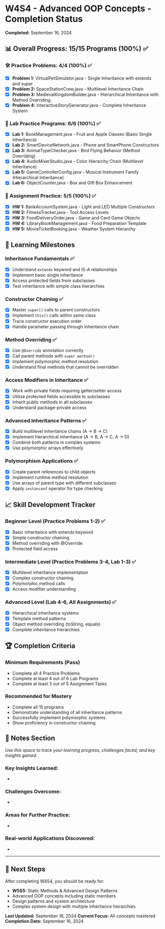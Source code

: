 # W4S4 - Advanced OOP Concepts - Completion Status
**Completed:** September 16, 2024

## 📊 Overall Progress: 15/15 Programs (100%) ✅

### 🛠️ Practice Problems: 4/4 (100%) ✅
- [x] **Problem 1:** VirtualPetSimulator.java - Single Inheritance with extends and super
- [x] **Problem 2:** SpaceStationCrew.java - Multilevel Inheritance Chain  
- [x] **Problem 3:** MedievalKingdomBuilder.java - Hierarchical Inheritance with Method Overriding
- [x] **Problem 4:** InteractiveStoryGenerator.java - Complete Inheritance System

### 🧪 Lab Practice Programs: 6/6 (100%) ✅
- [x] **Lab 1:** BookManagement.java - Fruit and Apple Classes (Basic Single Inheritance)
- [x] **Lab 2:** SmartDeviceNetwork.java - Phone and SmartPhone Constructors
- [x] **Lab 3:** AnimalTypeChecker.java - Bird Flying Behavior (Method Overriding)
- [x] **Lab 4:** AudioMixerStudio.java - Color Hierarchy Chain (Multilevel Inheritance)
- [x] **Lab 5:** GameControllerConfig.java - Musical Instrument Family (Hierarchical Inheritance)
- [x] **Lab 6:** ObjectCounter.java - Box and Gift Box Enhancement

### 📝 Assignment Practice: 5/5 (100%) ✅
- [x] **HW 1:** BankAccountSystem.java - Light and LED Multiple Constructors
- [x] **HW 2:** FitnessTracker.java - Tool Access Levels
- [x] **HW 3:** FoodDeliveryOrder.java - Game and Card Game Objects
- [x] **HW 4:** LibraryBookManagement.java - Food Preparation Template
- [x] **HW 5:** MovieTicketBooking.java - Weather System Hierarchy

## 🎯 Learning Milestones

### Inheritance Fundamentals ✅
- [x] Understand `extends` keyword and IS-A relationships
- [x] Implement basic single inheritance
- [x] Access protected fields from subclasses
- [x] Test inheritance with simple class hierarchies

### Constructor Chaining ✅
- [x] Master `super()` calls to parent constructors
- [x] Implement `this()` calls within same class
- [x] Trace constructor execution order
- [x] Handle parameter passing through inheritance chain

### Method Overriding ✅
- [x] Use `@Override` annotation correctly
- [x] Call parent methods with `super.method()`
- [x] Implement polymorphic method resolution
- [x] Understand final methods that cannot be overridden

### Access Modifiers in Inheritance ✅
- [x] Work with private fields requiring getter/setter access
- [x] Utilize protected fields accessible to subclasses
- [x] Inherit public methods in all subclasses
- [x] Understand package-private access

### Advanced Inheritance Patterns ✅
- [x] Build multilevel inheritance chains (A → B → C)
- [x] Implement hierarchical inheritance (A → B, A → C, A → D)
- [x] Combine both patterns in complex systems
- [x] Use polymorphic arrays effectively

### Polymorphism Applications ✅
- [x] Create parent references to child objects
- [x] Implement runtime method resolution
- [x] Use arrays of parent type with different subclasses
- [x] Apply `instanceof` operator for type checking

## 📈 Skill Development Tracker

### Beginner Level (Practice Problems 1-2) ✅
- [x] Basic inheritance with extends keyword
- [x] Simple constructor chaining
- [x] Method overriding with @Override
- [x] Protected field access

### Intermediate Level (Practice Problems 3-4, Lab 1-3) ✅
- [x] Multilevel inheritance implementation
- [x] Complex constructor chaining
- [x] Polymorphic method calls
- [x] Access modifier understanding

### Advanced Level (Lab 4-6, All Assignments) ✅
- [x] Hierarchical inheritance systems
- [x] Template method patterns
- [x] Object method overriding (toString, equals)
- [x] Complete inheritance hierarchies

## 🏆 Completion Criteria

### Minimum Requirements (Pass)
- Complete all 4 Practice Problems
- Complete at least 4 out of 6 Lab Programs
- Complete at least 3 out of 5 Assignment Tasks

### Recommended for Mastery
- Complete all 15 programs
- Demonstrate understanding of all inheritance patterns
- Successfully implement polymorphic systems
- Show proficiency in constructor chaining

## 📝 Notes Section
*Use this space to track your learning progress, challenges faced, and key insights gained.*

### Key Insights Learned:
- 

### Challenges Overcome:
- 

### Areas for Further Practice:
- 

### Real-world Applications Discovered:
- 

---

## 🎯 Next Steps
After completing W4S4, you should be ready for:
- **W5S5:** Static Methods & Advanced Design Patterns
- Advanced OOP concepts including static members
- Design patterns and system architecture
- Complex system design with multiple inheritance hierarchies

**Last Updated:** September 16, 2024
**Current Focus:** All concepts mastered
**Completion Date:** September 16, 2024